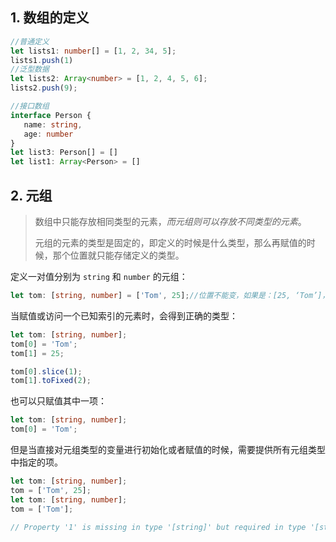 

## 1. 数组的定义

```ts
//普通定义
let lists1: number[] = [1, 2, 34, 5];
lists1.push(1)
//泛型数据
let lists2: Array<number> = [1, 2, 4, 5, 6];
lists2.push(9);

//接口数组
interface Person {
   name: string,
   age: number
}
let list3: Person[] = []
let list1: Array<Person> = []
```

## 2. 元组

> 数组中只能存放相同类型的元素，*而元组则可以存放不同类型的元素*。
>
> 元组的元素的类型是固定的，即定义的时候是什么类型，那么再赋值的时候，那个位置就只能存储定义的类型。

定义一对值分别为 `string` 和 `number` 的元组：

```ts
let tom: [string, number] = ['Tom', 25];//位置不能变，如果是：[25, ‘Tom’]，就会报错
```

当赋值或访问一个已知索引的元素时，会得到正确的类型：

```ts
let tom: [string, number];
tom[0] = 'Tom';
tom[1] = 25;

tom[0].slice(1);
tom[1].toFixed(2);
```

也可以只赋值其中一项：

```ts
let tom: [string, number];
tom[0] = 'Tom';
```

但是当直接对元组类型的变量进行初始化或者赋值的时候，需要提供所有元组类型中指定的项。

```ts
let tom: [string, number];
tom = ['Tom', 25];
let tom: [string, number];
tom = ['Tom'];

// Property '1' is missing in type '[string]' but required in type '[string, number]'.
```

